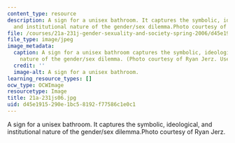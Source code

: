 ```yaml
---
content_type: resource
description: A sign for a unisex bathroom. It captures the symbolic, ideological,
  and institutional nature of the gender/sex dilemma.Photo courtesy of Ryan Jerz.
file: /courses/21a-231j-gender-sexuality-and-society-spring-2006/d45e1915290e1bc58192f77586c1e0c1_21a-231js06.jpg
file_type: image/jpeg
image_metadata:
  caption: A sign for a unisex bathroom captures the symbolic, ideological, and institutional
    nature of the gender/sex dilemma. (Photo courtesy of Ryan Jerz. Used with permission.)
  credit: ''
  image-alt: A sign for a unisex bathroom.
learning_resource_types: []
ocw_type: OCWImage
resourcetype: Image
title: 21a-231js06.jpg
uid: d45e1915-290e-1bc5-8192-f77586c1e0c1
---
```

A sign for a unisex bathroom. It captures the symbolic, ideological, and institutional nature of the gender/sex dilemma.Photo courtesy of Ryan Jerz.

